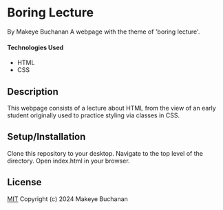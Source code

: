 # Boring Lecture

By Makeye Buchanan
A webpage with the theme of 'boring lecture'.

#### Technologies Used

* HTML
* CSS

## Description

This webpage consists of a lecture about HTML from the view of an early student originally used to practice styling via classes in CSS.

## Setup/Installation

Clone this repository to your desktop.
Navigate to the top level of the directory.
Open index.html in your browser.

## License

[MIT](license.txt)
Copyright (c) 2024 Makeye Buchanan
